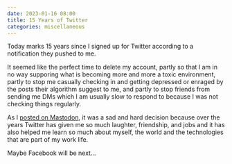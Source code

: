 ```yaml
---
date: 2023-01-16 08:00
title: 15 Years of Twitter
categories: miscellaneous
---
```


Today marks 15 years since I signed up for Twitter according to a notification they pushed to me.

It seemed like the perfect time to delete my account, partly so that I am in no way supporing what is becoming more and more a toxic environment, partly to stop me casually checking in and getting depressed or enraged by the posts their algorithm suggest to me, and partly to stop friends from sending me DMs which I am usually slow to respond to because I was not checking things regularly.

As I [posted on Mastodon](https://social.sgawolf.com/@simon/110401847039194961), it was a sad and hard decision because over the years Twitter has given me so much laughter, friendship, and jobs and it has also helped me learn so much about myself, the world and the technologies that are part of my work life.

Maybe Facebook will be next...
